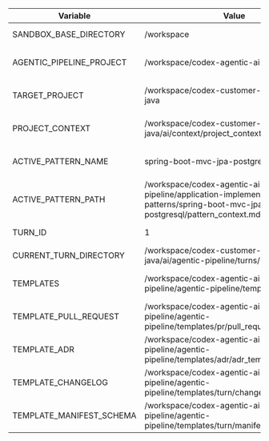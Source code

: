 | Variable | Value | Notes |
| -------- | ----- | ----- |
| SANDBOX_BASE_DIRECTORY | /workspace | Root of the Codex sandbox. |
| AGENTIC_PIPELINE_PROJECT | /workspace/codex-agentic-ai-pipeline | Location of governance templates and patterns. |
| TARGET_PROJECT | /workspace/codex-customer-registration-java | Writable project repository for this engagement. |
| PROJECT_CONTEXT | /workspace/codex-customer-registration-java/ai/context/project_context.md | Provides project metadata and pattern selection. |
| ACTIVE_PATTERN_NAME | spring-boot-mvc-jpa-postgresql | Derived from the project context pattern declaration. |
| ACTIVE_PATTERN_PATH | /workspace/codex-agentic-ai-pipeline/application-implementation-patterns/spring-boot-mvc-jpa-postgresql/pattern_context.md | Resolved pattern documentation. |
| TURN_ID | 1 | First recorded turn for this project. |
| CURRENT_TURN_DIRECTORY | /workspace/codex-customer-registration-java/ai/agentic-pipeline/turns/1 | Location for Turn 1 artifacts. |
| TEMPLATES | /workspace/codex-agentic-ai-pipeline/agentic-pipeline/templates | Root directory for reusable governance templates. |
| TEMPLATE_PULL_REQUEST | /workspace/codex-agentic-ai-pipeline/agentic-pipeline/templates/pr/pull_request_template.md | Source for the rendered pull_request_body.md. |
| TEMPLATE_ADR | /workspace/codex-agentic-ai-pipeline/agentic-pipeline/templates/adr/adr_template.md | Source for adr.md structure. |
| TEMPLATE_CHANGELOG | /workspace/codex-agentic-ai-pipeline/agentic-pipeline/templates/turn/changelog.md | Source for changelog.md structure. |
| TEMPLATE_MANIFEST_SCHEMA | /workspace/codex-agentic-ai-pipeline/agentic-pipeline/templates/turn/manifest.schema.json | Validation schema used when preparing manifest.json. |
